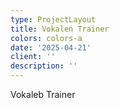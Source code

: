 ```yaml
---
type: ProjectLayout
title: Vokalen Trainer
colors: colors-a
date: '2025-04-21'
client: ''
description: ''
---
```

Vokaleb Trainer

